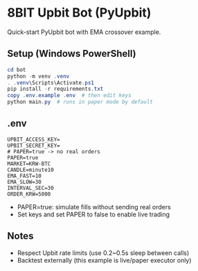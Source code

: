 # 8BIT Upbit Bot (PyUpbit)

Quick-start PyUpbit bot with EMA crossover example.

## Setup (Windows PowerShell)

```powershell
cd bot
python -m venv .venv
. .venv\Scripts\Activate.ps1
pip install -r requirements.txt
copy .env.example .env  # then edit keys
python main.py  # runs in paper mode by default
```

## .env

```
UPBIT_ACCESS_KEY=
UPBIT_SECRET_KEY=
# PAPER=true -> no real orders
PAPER=true
MARKET=KRW-BTC
CANDLE=minute10
EMA_FAST=10
EMA_SLOW=30
INTERVAL_SEC=30
ORDER_KRW=5000
```

- PAPER=true: simulate fills without sending real orders
- Set keys and set PAPER to false to enable live trading

## Notes
- Respect Upbit rate limits (use 0.2~0.5s sleep between calls)
- Backtest externally (this example is live/paper executor only)

